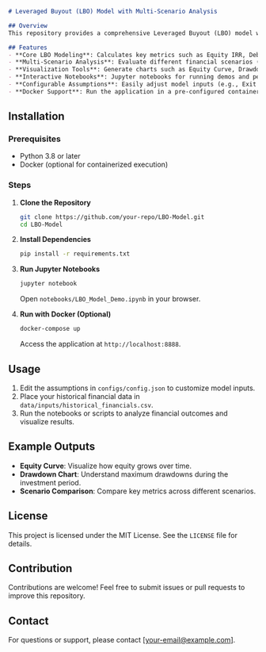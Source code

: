 ```markdown
# Leveraged Buyout (LBO) Model with Multi-Scenario Analysis

## Overview
This repository provides a comprehensive Leveraged Buyout (LBO) model with advanced features, including multi-scenario analysis, sensitivity testing, and detailed visualization of financial outcomes. It is designed for financial professionals and analysts to evaluate the feasibility and profitability of LBO transactions.

## Features
- **Core LBO Modeling**: Calculates key metrics such as Equity IRR, Debt Repayment Schedules, and Enterprise Value.
- **Multi-Scenario Analysis**: Evaluate different financial scenarios (Base, Optimistic, Pessimistic, etc.) to assess sensitivity to key assumptions.
- **Visualization Tools**: Generate charts such as Equity Curve, Drawdown Analysis, and Scenario Comparison.
- **Interactive Notebooks**: Jupyter notebooks for running demos and performing detailed analysis.
- **Configurable Assumptions**: Easily adjust model inputs (e.g., Exit Multiples, Growth Rates, and Debt Structure) via a configuration file.
- **Docker Support**: Run the application in a pre-configured container for a consistent environment.


```

## Installation
### Prerequisites
- Python 3.8 or later
- Docker (optional for containerized execution)

### Steps
1. **Clone the Repository**
   ```bash
   git clone https://github.com/your-repo/LBO-Model.git
   cd LBO-Model
   ```

2. **Install Dependencies**
   ```bash
   pip install -r requirements.txt
   ```

3. **Run Jupyter Notebooks**
   ```bash
   jupyter notebook
   ```
   Open `notebooks/LBO_Model_Demo.ipynb` in your browser.

4. **Run with Docker (Optional)**
   ```bash
   docker-compose up
   ```
   Access the application at `http://localhost:8888`.

## Usage
1. Edit the assumptions in `configs/config.json` to customize model inputs.
2. Place your historical financial data in `data/inputs/historical_financials.csv`.
3. Run the notebooks or scripts to analyze financial outcomes and visualize results.

## Example Outputs
- **Equity Curve**: Visualize how equity grows over time.
- **Drawdown Chart**: Understand maximum drawdowns during the investment period.
- **Scenario Comparison**: Compare key metrics across different scenarios.

## License
This project is licensed under the MIT License. See the `LICENSE` file for details.

## Contribution
Contributions are welcome! Feel free to submit issues or pull requests to improve this repository.

## Contact
For questions or support, please contact [your-email@example.com].
```
